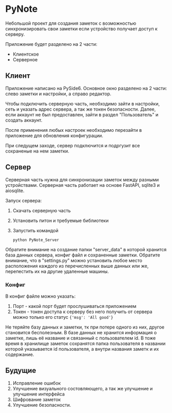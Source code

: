 # PyNote

Небольшой проект для создания заметок с возможностью синхронизировать свои заметки если устройство получает доступ к серверу.

Приложение будет разделено на 2 части:

- Клиентское
- Серверное

## Клиент

Приложение написано на PySide6. Основное окно разделено на 2 части: слево заметки и настройки, а справо редактор.

Чтобы подключить серверную часть, необходимо зайти в настройки, сеть и указать адрес сервера, а так же токен безопасности. Далее, если аккаунт не был предоставлен, зайти в раздел "Пользователь" и создать аккаунт.

После применения любых настроек необходимо перезайти в приложение для обновления конфигурации.

При следущем заходе, сервер подключится и подргузит все сохраненые на нем заметки.

## Сервер

Серверная часть нужна для синхронизации заметок между разными устройствами. Серверная часть работает на основе FastAPI, sqlite3 и aiosqlite.

Запуск сервера:

1) Скачать серверную часть
2) Установить питон и требуемые библиотеки
3) Запустить командой

    ```zsh
    python PyNote_Server
    ```

Обратите внимание на создание папки "server_data" в которой хранится база данных сервера, конфиг файл и сохраненные заметки. Обратите внимание, что в "settings.py" можно установить любое место расположения каждого из перечисленных выше данных или же, перепестить их на другие удаленные машины.

### Конфиг

В конфиг файле можно указать:

1) Порт - какой порт будет прослушиваться приложением
2) Токен - токен доступа к серверу без него получить от сервера можно только его статус
    `{'msg': 'All good'}`

Не теряйте базу данных и заметки, тк при потере одного из них, другое становится бесполезным. 
В базе данных не хранится информация о заметке, лишь её название и связанный с пользователем id. В тоже время в хранилище заметок сохранятся папка пользователя в названии которой указывается id пользователя, а внутри названия заметк и их содержание.

## Будущие

1) Исправление ошибок
2) Улучшение визуального состовляющего, а так же улучшение и улучшение интерфейса
3) Шифрование заметок
4) Улучшение безопасности.
